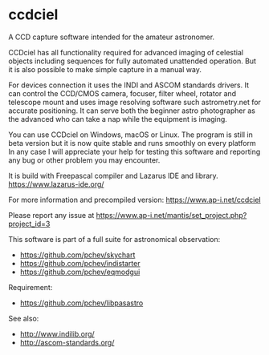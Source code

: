# ccdciel
A CCD capture software intended for the amateur astronomer.

CCDciel has all functionality required for advanced imaging of celestial objects including sequences for fully automated unattended operation. But it is also possible to make simple capture in a manual way.

For devices connection it uses the INDI and ASCOM standards drivers. It can control the CCD/CMOS camera, focuser, filter wheel, rotator and telescope mount and uses image resolving software such astrometry.net for accurate positioning. It can serve both the beginner astro photographer as the advanced who can take a nap while the equipment is imaging.

You can use CCDciel on Windows, macOS or Linux.
The program is still in beta version but it is now quite stable and runs smoothly on every platform
In any case I will appreciate your help for testing this software and reporting any bug or other problem you may encounter. 

It is build with Freepascal compiler and Lazarus IDE and library. https://www.lazarus-ide.org/

For more information and precompiled version:
https://www.ap-i.net/ccdciel

Please report any issue at https://www.ap-i.net/mantis/set_project.php?project_id=3

This software is part of a full suite for astronomical observation:
- https://github.com/pchev/skychart
- https://github.com/pchev/indistarter
- https://github.com/pchev/eqmodgui

Requirement:
- https://github.com/pchev/libpasastro

See also:
- http://www.indilib.org/ 
- http://ascom-standards.org/
